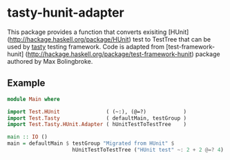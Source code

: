 tasty-hunit-adapter
===================

This package provides a function that converts exisiting [HUnit]
(http://hackage.haskell.org/package/HUnit) test to TestTree that can
be used by [tasty](http://hackage.haskell.org/package/tasty) testing
framework. Code is adapted from [test-framework-hunit]
(http://hackage.haskell.org/package/test-framework-hunit) package
authored by Max Bolingbroke.

## Example

```haskell
module Main where

import Test.HUnit               ( (~:), (@=?)            )
import Test.Tasty               ( defaultMain, testGroup )
import Test.Tasty.HUnit.Adapter ( hUnitTestToTestTree    )

main :: IO ()
main = defaultMain $ testGroup "Migrated from HUnit" $
                     hUnitTestToTestTree ("HUnit test" ~: 2 + 2 @=? 4)
```

